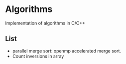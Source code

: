 Algorithms
==========
Implementation of algorithms in C/C++

List
-----
* parallel merge sort: openmp accelerated merge sort.
* Count inversions in array
